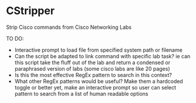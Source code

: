 # CStripper
Strip Cisco commands from Cisco Networking Labs

TO DO:
* Interactive prompt to load file from specified system path or filename
* Can the script be adapted to link command with specific lab task? ie can this script take the fluff out of the lab and return a condensed or paraphrased version of labs (some cisco labs are like 20 pages)
* Is this the most effective RegEx pattern to search in this context?
* What other RegEx patterns would be useful? Make them a hardcoded toggle or better yet, make an interactive prompt so user can select pattern to search from a list of human readable options
